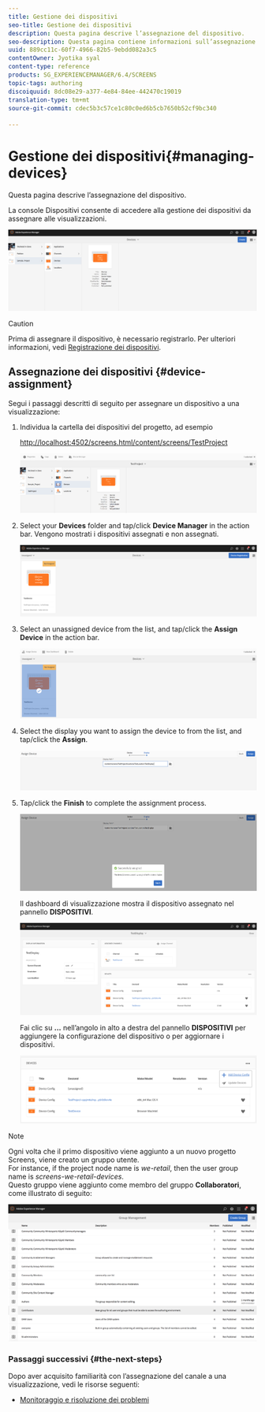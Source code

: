 ```yaml
---
title: Gestione dei dispositivi
seo-title: Gestione dei dispositivi
description: Questa pagina descrive l’assegnazione del dispositivo.
seo-description: Questa pagina contiene informazioni sull’assegnazione dei dispositivi. La console Dispositivi consente di accedere alla gestione dei dispositivi da assegnare alle visualizzazioni.
uuid: 889cc11c-60f7-4966-82b5-9ebdd082a3c5
contentOwner: Jyotika syal
content-type: reference
products: SG_EXPERIENCEMANAGER/6.4/SCREENS
topic-tags: authoring
discoiquuid: 8dc08e29-a377-4e84-84ee-442470c19019
translation-type: tm+mt
source-git-commit: cdec5b3c57ce1c80c0ed6b5cb7650b52cf9bc340

---
```



# Gestione dei dispositivi{#managing-devices}

Questa pagina descrive l’assegnazione del dispositivo.

La console Dispositivi consente di accedere alla gestione dei dispositivi da assegnare alle visualizzazioni.

![chlimage_1-31](assets/chlimage_1-31.png)

>[!CAUTION]
>
>Prima di assegnare il dispositivo, è necessario registrarlo. Per ulteriori informazioni, vedi [Registrazione dei dispositivi](managing-devices.md).

## Assegnazione dei dispositivi {#device-assignment}

Segui i passaggi descritti di seguito per assegnare un dispositivo a una visualizzazione:

1. Individua la cartella dei dispositivi del progetto, ad esempio

   [http://localhost:4502/screens.html/content/screens/TestProject](http://localhost:4502/screens.html/content/screens/TestProject)

   ![chlimage_1-32](assets/chlimage_1-32.png)

1. Select your **Devices** folder and tap/click **Device Manager** in the action bar. Vengono mostrati i dispositivi assegnati e non assegnati.

   ![chlimage_1-33](assets/chlimage_1-33.png)

1. Select an unassigned device from the list, and tap/click the **Assign Device** in the action bar.

   ![chlimage_1-34](assets/chlimage_1-34.png)

1. Select the display you want to assign the device to from the list, and tap/click the **Assign**.

   ![chlimage_1-35](assets/chlimage_1-35.png)

1. Tap/click the **Finish** to complete the assignment process.

   ![chlimage_1-36](assets/chlimage_1-36.png)

   Il dashboard di visualizzazione mostra il dispositivo assegnato nel pannello **DISPOSITIVI**.

   ![chlimage_1-37](assets/chlimage_1-37.png)

   Fai clic su **...** nell’angolo in alto a destra del pannello **DISPOSITIVI** per aggiungere la configurazione del dispositivo o per aggiornare i dispositivi.

   ![chlimage_1-38](assets/chlimage_1-38.png)

>[!NOTE]
>
>Ogni volta che il primo dispositivo viene aggiunto a un nuovo progetto Screens, viene creato un gruppo utente.\
>For instance, if the project node name is *we-retail*, then the user group name is *screens-we-retail-devices*.\
>Questo gruppo viene aggiunto come membro del gruppo **Collaboratori**, come illustrato di seguito:

![chlimage_1-39](assets/chlimage_1-39.png)

### Passaggi successivi {#the-next-steps}

Dopo aver acquisito familiarità con l’assegnazione del canale a una visualizzazione, vedi le risorse seguenti:

* [Monitoraggio e risoluzione dei problemi](monitoring-screens.md)

